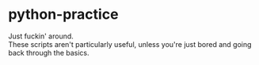 # python-practice

Just fuckin' around.  
These scripts aren't particularly useful, unless you're just bored and going back through the basics.
